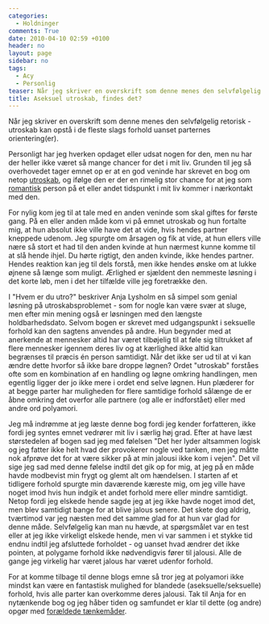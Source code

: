 ```yaml
---
categories:
  - Holdninger
comments: True
date: 2010-04-10 02:59 +0100
header: no
layout: page
sidebar: no
tags:
  - Acy
  - Personlig
teaser: Når jeg skriver en overskrift som denne menes den selvfølgelig retorisk - utroskab kan opstå i de fleste slags forhold uanset parternes orientering(er).
title: Aseksuel utroskab, findes det?
---
```

Når jeg skriver en overskrift som denne menes den selvfølgelig retorisk - utroskab kan opstå i de fleste slags forhold uanset parternes orientering(er).

Personligt har jeg hverken opdaget eller udsat nogen for den, men nu har der heller ikke været så mange chancer for det i mit liv. Grunden til jeg så overhovedet tager emnet op er at en god veninde har skrevet en bog om netop [utroskab](https://utroskab.org/), og ifølge den er der en rimelig stor chance for at jeg som [romantisk](former-for-tiltraekning) person på et eller andet tidspunkt i mit liv kommer i nærkontakt med den.

For nylig kom jeg til at tale med en anden veninde som skal giftes for første gang. På en eller anden måde kom vi på emnet utroskab og hun fortalte mig, at hun absolut ikke ville have det at vide, hvis hendes partner kneppede udenom. Jeg spurgte om årsagen og fik at vide, at hun ellers ville nære så stort et had til den anden kvinde at hun nærmest kunne komme til at slå hende ihjel. Du hørte rigtigt, den anden kvinde, ikke hendes partner. Hendes reaktion kan jeg til dels forstå, men ikke hendes ønske om at lukke øjnene så længe som muligt. Ærlighed er sjældent den nemmeste løsning i det korte løb, men i det her tilfælde ville jeg foretrække den.

I "Hvem er du utro?" beskriver Anja Lysholm en så simpel som genial løsning på utroskabsproblemet - som for nogle kan være svær at sluge, men efter min mening også er løsningen med den længste holdbarhedsdato. Selvom bogen er skrevet med udgangspunkt i seksuelle forhold kan den sagtens anvendes på andre. Hun begynder med at anerkende at mennesker altid har været tilbøjelig til at føle sig tiltrukket af flere mennesker igennem deres liv og at kærlighed ikke altid kan begrænses til præcis én person samtidigt. Når det ikke ser ud til at vi kan ændre dette hvorfor så ikke bare droppe løgnen? Ordet "utroskab" forståes ofte som en kombination af en handling og løgne omkring handlingen, men egentlig ligger der jo ikke mere i ordet end selve løgnen. Hun plæderer for at begge parter har muligheden for flere samtidige forhold sålænge de er åbne omkring det overfor alle partnere (og alle er indforstået) eller med andre ord polyamori.

Jeg må indrømme at jeg læste denne bog fordi jeg kender forfatteren, ikke fordi jeg syntes emnet vedrører mit liv i særlig høj grad. Efter at have læst størstedelen af bogen sad jeg med følelsen "Det her lyder altsammen logisk og jeg fatter ikke helt hvad der provokerer nogle ved tanken, men jeg måtte nok afprøve det for at være sikker på at min jalousi ikke kom i vejen". Det vil sige jeg sad med denne følelse indtil det gik op for mig, at jeg på en måde havde modbevist min frygt og glemt alt om hændelsen. I starten af et tidligere forhold spurgte min daværende kæreste mig, om jeg ville have noget imod hvis hun indgik et andet forhold mere eller mindre samtidigt. Netop fordi jeg elskede hende sagde jeg at jeg ikke havde noget imod det, men blev samtidigt bange for at blive jalous senere. Det skete dog aldrig, tværtimod var jeg næsten med det samme glad for at hun var glad for denne måde. Selvfølgelig kan man nu hævde, at spørgsmålet var en test eller at jeg ikke virkeligt elskede hende, men vi var sammen i et stykke tid endnu indtil jeg afsluttede forholdet - og uanset hvad ændrer det ikke pointen, at polygame forhold ikke nødvendigvis fører til jalousi. Alle de gange jeg virkelig har været jalous har været udenfor forhold.

For at komme tilbage til denne blogs emne så tror jeg at polyamori ikke mindst kan være en fantastisk mulighed for blandede (aseksuelle/seksuelle) forhold, hvis alle parter kan overkomme deres jalousi. Tak til Anja for en nytænkende bog og jeg håber tiden og samfundet er klar til dette (og andre) opgør med [forældede tænkemåder](kassetaenkning).
